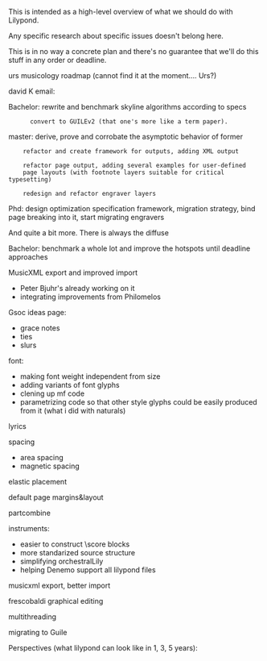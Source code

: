 This is intended as a high-level overview of what we should do with Lilypond.

Any specific research about specific issues doesn't belong here.

This is in no way a concrete plan and there's no guarantee that we'll do this stuff in any order or deadline.

urs musicology roadmap (cannot find it at the moment.... Urs?)

david K email:



Bachelor: rewrite and benchmark skyline algorithms according to specs

          convert to GUILEv2 (that one's more like a term paper).

master: derive, prove and corrobate the asymptotic behavior of former

        refactor and create framework for outputs, adding XML output

        refactor page output, adding several examples for user-defined
        page layouts (with footnote layers suitable for critical typesetting)

        redesign and refactor engraver layers

Phd:    design optimization specification framework, migration strategy,
        bind page breaking into it, start migrating engravers

And quite a bit more.  There is always the diffuse

Bachelor:
        benchmark a whole lot and improve the hotspots until deadline
        approaches




MusicXML export and improved import
- Peter Bjuhr's already working on it
- integrating improvements from Philomelos


Gsoc ideas page:
- grace notes
- ties
- slurs

font:
- making font weight independent from size
- adding variants of font glyphs
- clening up mf code
- parametrizing code so that other style glyphs could be easily produced from it (what i did with naturals)

lyrics

spacing
- area spacing
- magnetic spacing

elastic placement

default page margins&layout

partcombine

instruments:
- easier to construct \score blocks
- more standarized source structure
- simplifying orchestralLily
- helping Denemo support all lilypond files

musicxml export, better import

frescobaldi graphical editing

multithreading

migrating to Guile

Perspectives (what lilypond can look like in 1, 3, 5 years):
